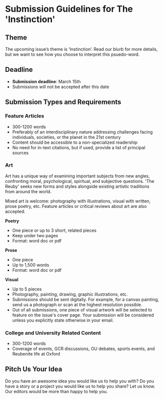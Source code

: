 # Submission Guidelines for The 'Instinction'

## Theme
The upcoming issue’s theme is ‘Instinction’. Read our blurb for more details, but we want
to see how you choose to interpret this psuedo-word.

## Deadline
- **Submission deadline**: March 15th
- Submissions will not be accepted after this date

## Submission Types and Requirements

### Feature Articles
- 300-1200 words
- Preferably of an interdisciplinary nature addressing challenges facing individuals, societies, or the planet in the 21st century
- Content should be accessible to a non-specialized readership
- No need for in-text citations, but if used, provide a list of principal sources

### Art
Art has a unique way of examining important subjects from new angles, confronting moral, psychological, spiritual, and subjective questions. 'The Reuby' seeks new forms and styles alongside existing artistic traditions from around the world.

Mixed art is welcome: photography with illustrations, visual with written, prose poetry, etc. Feature articles or critical reviews about art are also accepted.

**Poetry**
- One piece or up to 3 short, related pieces
- Keep under two pages
- Format: word doc or pdf

**Prose**
- One piece
- Up to 1,500 words
- Format: word doc or pdf

**Visual**
- Up to 5 pieces
- Photography, painting, drawing, graphic illustrations, etc.
- Submissions should be sent digitally. For example, for a canvas painting, send us a photograph or scan at the highest resolution possible.
- Out of all submissions, one piece of visual artwork will be selected to feature on the
issue's cover page. Your submission will be considered unless you explicitly state
otherwise in your email.

### College and University Related Content
- 300-1200 words
- Coverage of events, GCR discussions, OU debates, sports events, and Reubenite life at Oxford

## Pitch Us Your Idea
Do you have an awesome idea you would like us to help you with? Do you have a story or a
project you would like us to help you share? Let us know. Our editors would be more than
happy to help you.

